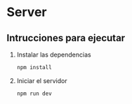 # Server

## Intrucciones para ejecutar

1. Instalar las dependencias

    ```bash
    npm install
    ```

2. Iniciar el servidor

    ```bash
    npm run dev
    ```
